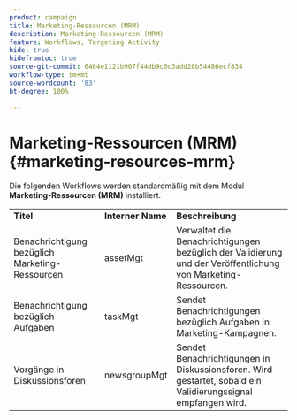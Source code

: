 ```yaml
---
product: campaign
title: Marketing-Ressourcen (MRM)
description: Marketing-Ressourcen (MRM)
feature: Workflows, Targeting Activity
hide: true
hidefromtoc: true
source-git-commit: 6464e1121b907f44db9c0c3add28b54486ecf834
workflow-type: tm+mt
source-wordcount: '83'
ht-degree: 100%

---
```



# Marketing-Ressourcen (MRM){#marketing-resources-mrm}

Die folgenden Workflows werden standardmäßig mit dem Modul **Marketing-Ressourcen (MRM)** installiert.

<table> 
 <tbody> 
  <tr> 
   <td> <strong>Titel</strong><br /> </td> 
   <td> <strong>Interner Name</strong><br /> </td> 
   <td> <strong>Beschreibung</strong><br /> </td> 
  </tr> 
  <tr> 
   <td> <span class="uicontrol">Benachrichtigung bezüglich Marketing-Ressourcen</span> <br /> </td> 
   <td> <span class="uicontrol">assetMgt</span> <br /> </td> 
   <td> Verwaltet die Benachrichtigungen bezüglich der Validierung und der Veröffentlichung von Marketing-Ressourcen. <br /> </td> 
  </tr> 
  <tr> 
   <td> <span class="uicontrol">Benachrichtigung bezüglich Aufgaben</span> <br /> </td> 
   <td> <span class="uicontrol">taskMgt</span> <br /> </td> 
   <td> Sendet Benachrichtigungen bezüglich Aufgaben in Marketing-Kampagnen.<br /> </td> 
  </tr> 
  <tr> 
   <td> <span class="uicontrol">Vorgänge in Diskussionsforen</span> <br /> </td> 
   <td> <span class="uicontrol">newsgroupMgt</span> <br /> </td> 
   <td> Sendet Benachrichtigungen in Diskussionsforen. Wird gestartet, sobald ein Validierungssignal empfangen wird.<br /> </td> 
  </tr> 
 </tbody> 
</table>

